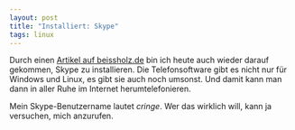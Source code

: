 ```yaml
---
layout: post
title: "Installiert: Skype"
tags: linux
---
```

Durch einen [Artikel auf beissholz.de][0] bin ich heute auch wieder darauf gekommen, Skype zu installieren. Die Telefonsoftware gibt es nicht nur für Windows und Linux, es gibt sie auch noch umsonst. Und damit kann man dann in aller Ruhe im Internet herumtelefonieren.

Mein Skype-Benutzername lautet *cringe*. Wer das wirklich will, kann ja versuchen, mich anzurufen.

[0]: http://beissholz.de/pivot/artikel-603.html
